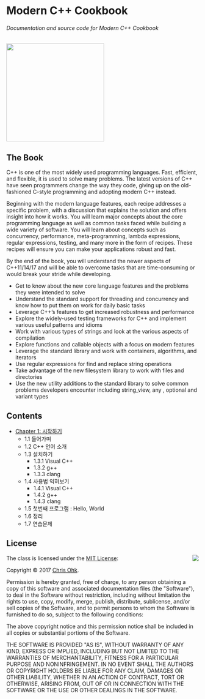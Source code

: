 # Modern C++ Cookbook

###### Documentation and source code for Modern C++ Cookbook

<img src="https://github.com/utilForever/ModernCppCookbook/blob/master/Logo.png" width="256" height="256" align="center" />

## The Book

C++ is one of the most widely used programming languages. Fast, efficient, and flexible, it is used to solve many problems. The latest versions of C++ have seen programmers change the way they code, giving up on the old-fashioned C-style programming and adopting modern C++ instead.

Beginning with the modern language features, each recipe addresses a specific problem, with a discussion that explains the solution and offers insight into how it works. You will learn major concepts about the core programming language as well as common tasks faced while building a wide variety of software. You will learn about concepts such as concurrency, performance, meta-programming, lambda expressions, regular expressions, testing, and many more in the form of recipes. These recipes will ensure you can make your applications robust and fast.

By the end of the book, you will understand the newer aspects of C++11/14/17 and will be able to overcome tasks that are time-consuming or would break your stride while developing.

- Get to know about the new core language features and the problems they were intended to solve
- Understand the standard support for threading and concurrency and know how to put them on work for daily basic tasks
- Leverage C++’s features to get increased robustness and performance
- Explore the widely-used testing frameworks for C++ and implement various useful patterns and idioms
- Work with various types of strings and look at the various aspects of compilation
- Explore functions and callable objects with a focus on modern features
- Leverage the standard library and work with containers, algorithms, and iterators
- Use regular expressions for find and replace string operations
- Take advantage of the new filesystem library to work with files and directories
- Use the new utility additions to the standard library to solve common problems developers encounter including string_view, any , optional and variant types

## Contents

- [Chapter 1: 시작하기](https://github.com/utilForever/ModernCppCookbook/blob/master/Chapter%201%20-%20Get%20Started.md)
    - 1.1 들어가며
    - 1.2 C++ 언어 소개
    - 1.3 설치하기
        - 1.3.1 Visual C++
        - 1.3.2 g++
        - 1.3.3 clang
    - 1.4 사용법 익혀보기
        - 1.4.1 Visual C++
        - 1.4.2 g++
        - 1.4.3 clang
    - 1.5 첫번째 프로그램 : Hello, World
    - 1.6 정리
    - 1.7 연습문제

## License

<img align="right" src="http://opensource.org/trademarks/opensource/OSI-Approved-License-100x137.png">

The class is licensed under the [MIT License](http://opensource.org/licenses/MIT):

Copyright &copy; 2017 [Chris Ohk](http://www.github.com/utilForever).

Permission is hereby granted, free of charge, to any person obtaining a copy of this software and associated documentation files (the "Software"), to deal in the Software without restriction, including without limitation the rights to use, copy, modify, merge, publish, distribute, sublicense, and/or sell copies of the Software, and to permit persons to whom the Software is furnished to do so, subject to the following conditions:

The above copyright notice and this permission notice shall be included in all copies or substantial portions of the Software.

THE SOFTWARE IS PROVIDED "AS IS", WITHOUT WARRANTY OF ANY KIND, EXPRESS OR IMPLIED, INCLUDING BUT NOT LIMITED TO THE WARRANTIES OF MERCHANTABILITY, FITNESS FOR A PARTICULAR PURPOSE AND NONINFRINGEMENT. IN NO EVENT SHALL THE AUTHORS OR COPYRIGHT HOLDERS BE LIABLE FOR ANY CLAIM, DAMAGES OR OTHER LIABILITY, WHETHER IN AN ACTION OF CONTRACT, TORT OR OTHERWISE, ARISING FROM, OUT OF OR IN CONNECTION WITH THE SOFTWARE OR THE USE OR OTHER DEALINGS IN THE SOFTWARE.
